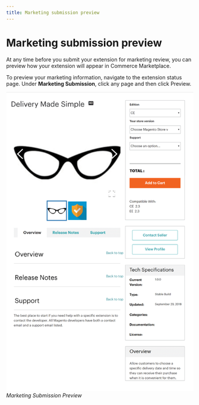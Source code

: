 ```yaml
---
title: Marketing submission preview
---
```


# Marketing submission preview

At any time before you submit your extension for marketing review, you can preview how your extension will appear in Commerce Marketplace.

To preview your marketing information, navigate to the extension status page. Under **Marketing Submission**, click any page and then click <span class="btn">Preview</span>.

![](../../sellers/_images/marketing-submission-preview.png)
_Marketing Submission Preview_
